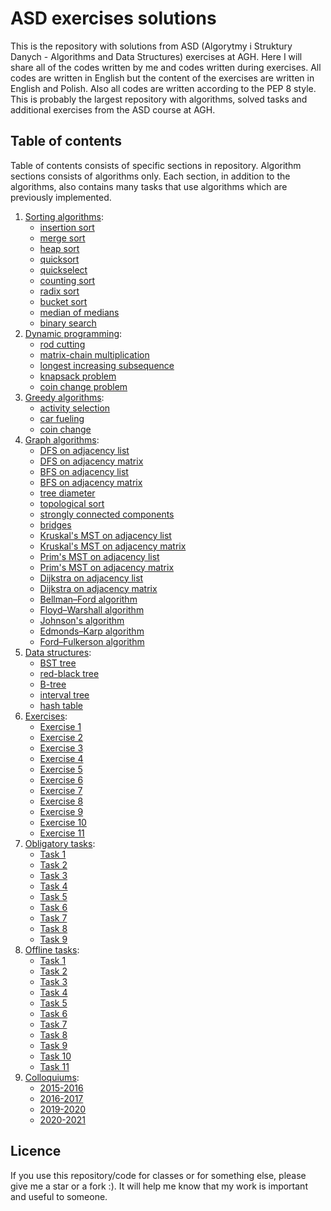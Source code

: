 # ASD exercises solutions
This is the repository with solutions from ASD (Algorytmy i Struktury Danych - Algorithms and Data Structures) exercises at AGH. Here I will share all of the codes written by me and codes written during exercises. All codes are written in English but the content of the exercises are written in English and Polish. Also all codes are written according to the PEP 8 style. This is probably the largest repository with algorithms, solved tasks and additional exercises from the ASD course at AGH.
## Table of contents
Table of contents consists of specific sections in repository. Algorithm sections consists of algorithms only. Each section, in addition to the algorithms, also contains many tasks that use algorithms which are previously implemented.
1. [Sorting algorithms](https://github.com/Szymon-Budziak/ASD_exercises_solutions/tree/main/Sort):
   - [insertion sort](https://github.com/Szymon-Budziak/ASD_exercises_solutions/blob/main/Sort/01_insertion_sort.py)
   - [merge sort](https://github.com/Szymon-Budziak/ASD_exercises_solutions/blob/main/Sort/02.02_merge_sort_faster.py)
   - [heap sort](https://github.com/Szymon-Budziak/ASD_exercises_solutions/blob/main/Sort/03.02_heapsort_faster.py)
   - [quicksort](https://github.com/Szymon-Budziak/ASD_exercises_solutions/blob/main/Sort/04.01_quicksort.py)
   - [quickselect](https://github.com/Szymon-Budziak/ASD_exercises_solutions/blob/main/Sort/04.05_quickselect.py)
   - [counting sort](https://github.com/Szymon-Budziak/ASD_exercises_solutions/blob/main/Sort/05_counting_sort.py)
   - [radix sort](https://github.com/Szymon-Budziak/ASD_exercises_solutions/blob/main/Sort/06_radix_sort.py)
   - [bucket sort](https://github.com/Szymon-Budziak/ASD_exercises_solutions/blob/main/Sort/06_radix_sort.py)
   - [median of medians](https://github.com/Szymon-Budziak/ASD_exercises_solutions/blob/main/Sort/08_median_of_medians.py)
   - [binary search](https://github.com/Szymon-Budziak/ASD_exercises_solutions/blob/main/Sort/09_binary_search.py)
2. [Dynamic programming](https://github.com/Szymon-Budziak/ASD_exercises_solutions/tree/main/Dynamic%20Programming):
   - [rod cutting](https://github.com/Szymon-Budziak/ASD_exercises_solutions/blob/main/Dynamic%20Programming/01_rod_cutting.py)
   - [matrix-chain multiplication](https://github.com/Szymon-Budziak/ASD_exercises_solutions/blob/main/Dynamic%20Programming/02_matrix-chain_multiplication.py)
   - [longest increasing subsequence](https://github.com/Szymon-Budziak/ASD_exercises_solutions/blob/main/Dynamic%20Programming/03_longest_increasing_subsequence.py)
   - [knapsack problem](https://github.com/Szymon-Budziak/ASD_exercises_solutions/blob/main/Dynamic%20Programming/04_knapsack_problem.py)
   - [coin change problem](https://github.com/Szymon-Budziak/ASD_exercises_solutions/blob/main/Dynamic%20Programming/05_coin_change_problem.py)
3. [Greedy algorithms](https://github.com/Szymon-Budziak/ASD_exercises_solutions/tree/main/Greedy%20algorithms):
   - [activity selection](https://github.com/Szymon-Budziak/ASD_exercises_solutions/blob/main/Greedy%20algorithms/01_activity_selection.py)
   - [car fueling](https://github.com/Szymon-Budziak/ASD_exercises_solutions/blob/main/Greedy%20algorithms/02_car_fueling.py)
   - [coin change](https://github.com/Szymon-Budziak/ASD_exercises_solutions/blob/main/Greedy%20algorithms/03_coin_change.py)
4. [Graph algorithms](https://github.com/Szymon-Budziak/ASD_exercises_solutions/tree/main/Graph%20algorithms):
   - [DFS on adjacency list](https://github.com/Szymon-Budziak/ASD_exercises_solutions/blob/main/Graph%20algorithms/01.1_DFS_adjacency_list.py)
   - [DFS on adjacency matrix](https://github.com/Szymon-Budziak/ASD_exercises_solutions/blob/main/Graph%20algorithms/01.2_DFS_adjacency_matrix.py)
   - [BFS on adjacency list](https://github.com/Szymon-Budziak/ASD_exercises_solutions/blob/main/Graph%20algorithms/02.1_BFS_adjacency_list.py)
   - [BFS on adjacency matrix](https://github.com/Szymon-Budziak/ASD_exercises_solutions/blob/main/Graph%20algorithms/02.2_BFS_adjacency_matrix.py)
   - [tree diameter](https://github.com/Szymon-Budziak/ASD_exercises_solutions/blob/main/Graph%20algorithms/11_tree_diameter.py)
   - [topological sort](https://github.com/Szymon-Budziak/ASD_exercises_solutions/blob/main/Graph%20algorithms/12_topological_sort.py)
   - [strongly connected components](https://github.com/Szymon-Budziak/ASD_exercises_solutions/blob/main/Graph%20algorithms/14_strongly_connected_components.py)
   - [bridges](https://github.com/Szymon-Budziak/ASD_exercises_solutions/blob/main/Graph%20algorithms/15_bridges.py)
   - [Kruskal's MST on adjacency list](https://github.com/Szymon-Budziak/ASD_exercises_solutions/blob/main/Graph%20algorithms/23_Kruskal's_MST_algorithm_adjacency_list.py)
   - [Kruskal's MST on adjacency matrix](https://github.com/Szymon-Budziak/ASD_exercises_solutions/blob/main/Graph%20algorithms/24_Kruskal's_MST_algorithm_adjacency_matrix.py)
   - [Prim's MST on adjacency list](https://github.com/Szymon-Budziak/ASD_exercises_solutions/blob/main/Graph%20algorithms/25_Prim's_MST_algorithm_adjacency_list.py)
   - [Prim's MST on adjacency matrix](https://github.com/Szymon-Budziak/ASD_exercises_solutions/blob/main/Graph%20algorithms/26_Prim's_MST_algorithm_adjacency_matrix.py)
   - [Dijkstra on adjacency list](https://github.com/Szymon-Budziak/ASD_exercises_solutions/blob/main/Graph%20algorithms/27_Dijkstra's_algorithm_adjacency_list.py)
   - [Dijkstra on adjacency matrix](https://github.com/Szymon-Budziak/ASD_exercises_solutions/blob/main/Graph%20algorithms/28_Dijkstra's_algorithm_adjacency_matrix.py)
   - [Bellman–Ford algorithm](https://github.com/Szymon-Budziak/ASD_exercises_solutions/blob/main/Graph%20algorithms/35_Bellman-Ford_algorithm.py)
   - [Floyd–Warshall algorithm](https://github.com/Szymon-Budziak/ASD_exercises_solutions/blob/main/Graph%20algorithms/36_Floyd-Warshall_algorithm.py)
   - [Johnson's algorithm](https://github.com/Szymon-Budziak/ASD_exercises_solutions/blob/main/Graph%20algorithms/45_Johnson's_algorithm.py)
   - [Edmonds–Karp algorithm](https://github.com/Szymon-Budziak/ASD_exercises_solutions/blob/main/Graph%20algorithms/46_Edmonds-Karp_algorithm.py)
   - [Ford–Fulkerson algorithm](https://github.com/Szymon-Budziak/ASD_exercises_solutions/blob/main/Graph%20algorithms/53_Ford-Fulkerson_algorithm.py)
5. [Data structures](https://github.com/Szymon-Budziak/ASD_exercises_solutions/tree/main/Data%20Structures):
   - [BST tree](https://github.com/Szymon-Budziak/ASD_exercises_solutions/blob/main/Data%20Structures/01_BST_tree.py)
   - [red-black tree](https://github.com/Szymon-Budziak/ASD_exercises_solutions/blob/main/Data%20Structures/02_red-black_tree.py)
   - [B-tree](https://github.com/Szymon-Budziak/ASD_exercises_solutions/blob/main/Data%20Structures/03_B-tree.py)
   - [interval tree](https://github.com/Szymon-Budziak/ASD_exercises_solutions/blob/main/Data%20Structures/04_interval_tree.py)
   - [hash table](https://github.com/Szymon-Budziak/ASD_exercises_solutions/blob/main/Data%20Structures/05_hash_table.py)
6. [Exercises](https://github.com/Szymon-Budziak/ASD_exercises_solutions/tree/main/Exercises):
   - [Exercise 1](https://github.com/Szymon-Budziak/ASD_exercises_solutions/tree/main/Exercises/Exercise_01)
   - [Exercise 2](https://github.com/Szymon-Budziak/ASD_exercises_solutions/tree/main/Exercises/Exercise_02)
   - [Exercise 3](https://github.com/Szymon-Budziak/ASD_exercises_solutions/tree/main/Exercises/Exercise_03)
   - [Exercise 4](https://github.com/Szymon-Budziak/ASD_exercises_solutions/tree/main/Exercises/Exercise_04)
   - [Exercise 5](https://github.com/Szymon-Budziak/ASD_exercises_solutions/tree/main/Exercises/Exercise_05)
   - [Exercise 6](https://github.com/Szymon-Budziak/ASD_exercises_solutions/tree/main/Exercises/Exercise_06)
   - [Exercise 7](https://github.com/Szymon-Budziak/ASD_exercises_solutions/tree/main/Exercises/Exercise_07)
   - [Exercise 8](https://github.com/Szymon-Budziak/ASD_exercises_solutions/tree/main/Exercises/Exercise_08)
   - [Exercise 9](https://github.com/Szymon-Budziak/ASD_exercises_solutions/tree/main/Exercises/Exercise_09)
   - [Exercise 10](https://github.com/Szymon-Budziak/ASD_exercises_solutions/tree/main/Exercises/Exercise_10)
   - [Exercise 11](https://github.com/Szymon-Budziak/ASD_exercises_solutions/tree/main/Exercises/Exercise_11)
7. [Obligatory tasks](https://github.com/Szymon-Budziak/ASD_exercises_solutions/tree/main/Obligatory%20tasks):
   - [Task 1](https://github.com/Szymon-Budziak/ASD_exercises_solutions/tree/main/Obligatory%20tasks/Obligatory_task_01)
   - [Task 2](https://github.com/Szymon-Budziak/ASD_exercises_solutions/tree/main/Obligatory%20tasks/Obligatory_task_02)
   - [Task 3](https://github.com/Szymon-Budziak/ASD_exercises_solutions/tree/main/Obligatory%20tasks/Obligatory_task_03)
   - [Task 4](https://github.com/Szymon-Budziak/ASD_exercises_solutions/tree/main/Obligatory%20tasks/Obligatory_task_04)
   - [Task 5](https://github.com/Szymon-Budziak/ASD_exercises_solutions/tree/main/Obligatory%20tasks/Obligatory_task_05)
   - [Task 6](https://github.com/Szymon-Budziak/ASD_exercises_solutions/tree/main/Obligatory%20tasks/Obligatory_task_06)
   - [Task 7](https://github.com/Szymon-Budziak/ASD_exercises_solutions/tree/main/Obligatory%20tasks/Obligatory_task_07)
   - [Task 8](https://github.com/Szymon-Budziak/ASD_exercises_solutions/tree/main/Obligatory%20tasks/Obligatory_task_08)
   - [Task 9](https://github.com/Szymon-Budziak/ASD_exercises_solutions/tree/main/Obligatory%20tasks/Obligatory_task_09)
8. [Offline tasks](https://github.com/Szymon-Budziak/ASD_exercises_solutions/tree/main/Offline%20tasks):
   - [Task 1](https://github.com/Szymon-Budziak/ASD_exercises_solutions/tree/main/Offline%20tasks/Offline_task_01)
   - [Task 2](https://github.com/Szymon-Budziak/ASD_exercises_solutions/tree/main/Offline%20tasks/Offline_task_02)
   - [Task 3](https://github.com/Szymon-Budziak/ASD_exercises_solutions/tree/main/Offline%20tasks/Offline_task_03)
   - [Task 4](https://github.com/Szymon-Budziak/ASD_exercises_solutions/tree/main/Offline%20tasks/Offline_task_04)
   - [Task 5](https://github.com/Szymon-Budziak/ASD_exercises_solutions/tree/main/Offline%20tasks/Offline_task_05)
   - [Task 6](https://github.com/Szymon-Budziak/ASD_exercises_solutions/tree/main/Offline%20tasks/Offline_task_06)
   - [Task 7](https://github.com/Szymon-Budziak/ASD_exercises_solutions/tree/main/Offline%20tasks/Offline_task_07)
   - [Task 8](https://github.com/Szymon-Budziak/ASD_exercises_solutions/tree/main/Offline%20tasks/Offline_task_08)
   - [Task 9](https://github.com/Szymon-Budziak/ASD_exercises_solutions/tree/main/Offline%20tasks/Offline_task_09)
   - [Task 10](https://github.com/Szymon-Budziak/ASD_exercises_solutions/tree/main/Offline%20tasks/Offline_task_10)
   - [Task 11](https://github.com/Szymon-Budziak/ASD_exercises_solutions/tree/main/Offline%20tasks/Offline_task_11)
9. [Colloquiums](https://github.com/Szymon-Budziak/ASD_exercises_solutions/tree/main/Colloquiums):
   - [2015-2016](https://github.com/Szymon-Budziak/ASD_exercises_solutions/tree/main/Colloquiums/2015-2016)
   - [2016-2017](https://github.com/Szymon-Budziak/ASD_exercises_solutions/tree/main/Colloquiums/2016-2017)
   - [2019-2020](https://github.com/Szymon-Budziak/ASD_exercises_solutions/tree/main/Colloquiums/2019-2020)
   - [2020-2021](https://github.com/Szymon-Budziak/ASD_exercises_solutions/tree/main/Colloquiums/2020-2021)
## Licence
If you use this repository/code for classes or for something else, please give me a star or a fork :). It will help me know that my work is important and useful to someone.
